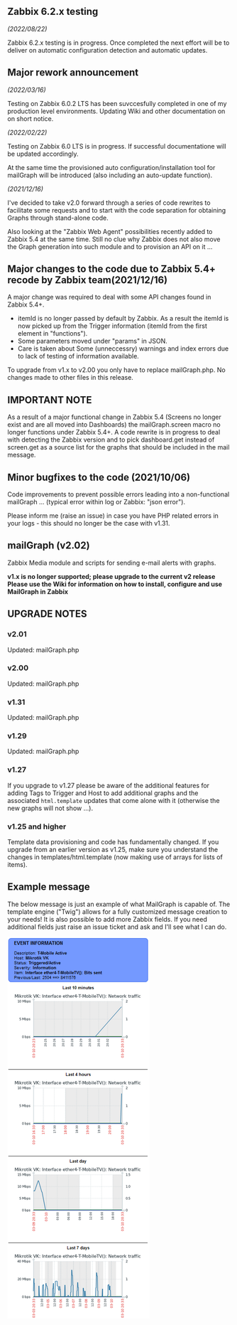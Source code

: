 ## Zabbix 6.2.x testing ##
_(2022/08/22)_

Zabbix 6.2.x testing is in progress. Once completed the next effort will be to deliver on automatic configuration detection and automatic updates.

## Major rework announcement
_(2022/03/16)_

Testing on Zabbix 6.0.2 LTS has been suvccesfully completed in one of my production level environments. Updating Wiki and other documentation on on short notice.

_(2022/02/22)_

Testing on Zabbix 6.0 LTS is in progress. If successful documentatione will be updated accordingly.

At the same time the provisioned auto configuration/installation tool for mailGraph will be introduced (also including an auto-update function).

_(2021/12/16)_

I've decided to take v2.0 forward through a series of code rewrites to facilitate some requests and to start with the code separation for obtaining Graphs through stand-alone code.

Also looking at the "Zabbix Web Agent" possibilities recently added to Zabbix 5.4 at the same time. Still no clue why Zabbix does not also move the Graph generation into such module and to provision an API on it ...

## Major changes to the code due to Zabbix 5.4+ recode by Zabbix team(2021/12/16)
A major change was required to deal with some API changes found in Zabbix 5.4+.
- itemId is no longer passed by default by Zabbix. As a result the itemId is now picked up from the Trigger information (itemId from the first element in "functions").
- Some parameters moved under "params" in JSON.
- Care is taken about Some (unneccessry) warnings and index errors due to lack of testing of information available.

To upgrade from v1.x to v2.00 you only have to replace mailGraph.php. No changes made to other files in this release.

## IMPORTANT NOTE ##
As a result of a major functional change in Zabbix 5.4 (Screens no longer exist and are all moved into Dashboards) the mailGraph.screen macro no longer functions under Zabbix 5.4+. A code rewrite is in progress to deal with detecting the Zabbix version and to pick dashboard.get instead of screen.get as a source list for the graphs that should be included in the mail message.

## Minor bugfixes to the code (2021/10/06)
Code improvements to prevent possible errors leading into a non-functional mailGraph ... (typical error within log or Zabbix: "json error").

Please inform me (raise an issue) in case you have PHP related errors in your logs - this should no longer be the case with v1.31.

## mailGraph (v2.02)
Zabbix Media module and scripts for sending e-mail alerts with graphs.

**v1.x is no longer supported; please upgrade to the current v2 release**
**Please use the Wiki for information on how to install, configure and use MailGraph in Zabbix**

## UPGRADE NOTES
### v2.01
Updated: mailGraph.php
### v2.00
Updated: mailGraph.php

### v1.31
Updated: mailGraph.php

### v1.29
Updated: mailGraph.php

### v1.27
If you upgrade to v1.27 please be aware of the additional features for adding Tags to Trigger and Host to add additional graphs and the associated `html.template` updates that come alone with it (otherwise the new graphs will not show ...).

### v1.25 and higher
Template data provisioning and code has fundamentally changed. If you upgrade from an earlier version as v1.25, make sure you understand the changes in templates/html.template (now making use of arrays for lists of items).

## Example message
The below message is just an example of what MailGraph is capable of. The template engine ("Twig") allows for a fully customized message creation to your needs! It is also possible to add more Zabbix fields. If you need additional fields just raise an issue ticket and ask and I'll see what I can do.

[![](images/Example-mail-message-v122.png?raw=true)](images/Example-mail-message-v122.png)
